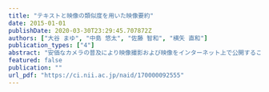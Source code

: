 ```yaml
---
title: "テキストと映像の類似度を用いた映像要約"
date: 2015-01-01
publishDate: 2020-03-30T23:29:45.707872Z
authors: ["大谷 まゆ", "中島 悠太", "佐藤 智和", "横矢 直和"]
publication_types: ["4"]
abstract: "安価なカメラの普及により映像撮影および映像をインターネット上で公開することが一般的となった．近年，そのような映像の利用方法として，ビデオブログが注目されている．しかし，ピデオブログ制作において，大量の映像からユーザの意図に沿った映像に編集する作業には膨大な手間がかかる．本研究では，このような映像編集にかかる労力を削減するため，新たな映像要約手法を提案する．提案手法は，ユーザがブログ記事のために執筆したテキストに類似した内容の要約映像を生成することで，そのブログ記事に合った映像を生成する．そのために，映像要約を映像とテキストの類似度に関する最適化問題として定式化する．実験では，20 人の被験者に対するユーザスタディにより，ビデオブログのための映像作成支援として提案手法が有効であることを確認する．"
featured: false
publication: ""
url_pdf: "https://ci.nii.ac.jp/naid/170000092555"
---
```


